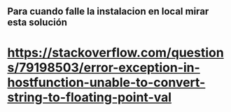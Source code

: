 ## Para cuando falle la instalacion en local mirar esta solución

# https://stackoverflow.com/questions/79198503/error-exception-in-hostfunction-unable-to-convert-string-to-floating-point-val
